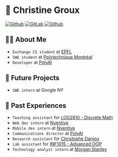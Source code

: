 # 🌄 Christine Groux

<!-- https://shields.io/ -->

[![Github](https://img.shields.io/badge/-ChrstnGrx-yellow?style=for-the-badge&logo=Github)](https://github.com/ChrstnGrx)
[![GitLab](https://img.shields.io/badge/-ChrstnGrx-white?style=for-the-badge&logo=gitlab)](https://gitlab.com/ChrstnGrx)
[![Github](https://img.shields.io/badge/-Christine_E_Groux-blue?style=for-the-badge&logo=LinkedIn)](https://www.linkedin.com/in/christineegroux/)

## 👩‍💻 About Me
- `Exchange CS student` at [EPFL](https://www.epfl.ch)
- `SWE student` at [Polytechnique Montréal](https://www.polymtl.ca/en/)
- `Developer` at [PolyAI](https://polyai.ca)

## 🔮 Future Projects
- `SWE intern` at Google NY

## 💾 Past Experiences
- `Teaching assistant` for [LOG2810 - Discrete Math](https://www.polymtl.ca/programmes/cours/structures-discretes)
- `Web dev intern` at [Nventive](https://nventive.com/en)
- `Mobile dev intern` at [Nventive](https://nventive.com/en)
- `Communications director` at [PolyAI](https://polyai.ca)
- `Research assistant` for [Christophe Danjou](https://www.polymtl.ca/expertises/en/danjou-christophe)
- `Lab assistant` for [INF1015 - Advanced OOP](https://www.polymtl.ca/programmes/cours/programmation-orientee-objet-avancee)
- `Technology analyst intern` at [Morgan Stanley](https://www.morganstanley.com/)

